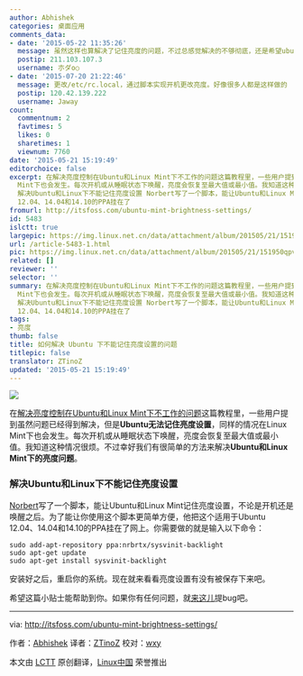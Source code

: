 ```yaml
---
author: Abhishek
categories: 桌面应用
comments_data:
- date: '2015-05-22 11:35:26'
  message: 虽然这样也算解决了记住亮度的问题，不过总感觉解决的不够彻底，还是希望ubuntu能通过一次系统更新来解决这个问题
  postip: 211.103.107.3
  username: 朩ダo○
- date: '2015-07-20 21:22:46'
  message: 更改/etc/rc.local，通过脚本实现开机更改亮度。好像很多人都是这样做的
  postip: 120.42.139.222
  username: Jaway
count:
  commentnum: 2
  favtimes: 5
  likes: 0
  sharetimes: 1
  viewnum: 7760
date: '2015-05-21 15:19:49'
editorchoice: false
excerpt: 在解决亮度控制在Ubuntu和Linux Mint下不工作的问题这篇教程里，一些用户提到虽然问题已经得到解决，但是Ubuntu无法记住亮度设置，同样的情况在Linux
  Mint下也会发生。每次开机或从睡眠状态下唤醒，亮度会恢复至最大值或最小值。我知道这种情况很烦。不过幸好我们有很简单的方法来解决Ubuntu和Linux Mint下的亮度问题。
  解决Ubuntu和Linux下不能记住亮度设置 Norbert写了一个脚本，能让Ubuntu和Linux Mint记住亮度设置，不论是开机还是唤醒之后。为了能让你使用这个脚本更简单方便，他把这个适用于Ubuntu
  12.04、14.04和14.10的PPA挂在了
fromurl: http://itsfoss.com/ubuntu-mint-brightness-settings/
id: 5483
islctt: true
largepic: https://img.linux.net.cn/data/attachment/album/201505/21/151950qpvfzu6a64taa99b.jpg
url: /article-5483-1.html
pic: https://img.linux.net.cn/data/attachment/album/201505/21/151950qpvfzu6a64taa99b.jpg.thumb.jpg
related: []
reviewer: ''
selector: ''
summary: 在解决亮度控制在Ubuntu和Linux Mint下不工作的问题这篇教程里，一些用户提到虽然问题已经得到解决，但是Ubuntu无法记住亮度设置，同样的情况在Linux
  Mint下也会发生。每次开机或从睡眠状态下唤醒，亮度会恢复至最大值或最小值。我知道这种情况很烦。不过幸好我们有很简单的方法来解决Ubuntu和Linux Mint下的亮度问题。
  解决Ubuntu和Linux下不能记住亮度设置 Norbert写了一个脚本，能让Ubuntu和Linux Mint记住亮度设置，不论是开机还是唤醒之后。为了能让你使用这个脚本更简单方便，他把这个适用于Ubuntu
  12.04、14.04和14.10的PPA挂在了
tags:
- 亮度
thumb: false
title: 如何解决 Ubuntu 下不能记住亮度设置的问题
titlepic: false
translator: ZTinoZ
updated: '2015-05-21 15:19:49'
---
```


![](/data/attachment/album/201505/21/151950qpvfzu6a64taa99b.jpg)


在[解决亮度控制在Ubuntu和Linux Mint下不工作的问题](http://itsfoss.com/fix-brightness-ubuntu-1310/)这篇教程里，一些用户提到虽然问题已经得到解决，但是**Ubuntu无法记住亮度设置**，同样的情况在Linux Mint下也会发生。每次开机或从睡眠状态下唤醒，亮度会恢复至最大值或最小值。我知道这种情况很烦。不过幸好我们有很简单的方法来解决**Ubuntu和Linux Mint下的亮度问题**。


### 解决Ubuntu和Linux下不能记住亮度设置


[Norbert](https://launchpad.net/%7Enrbrtx/+archive/ubuntu/sysvinit-backlight/+packages)写了一个脚本，能让Ubuntu和Linux Mint记住亮度设置，不论是开机还是唤醒之后。为了能让你使用这个脚本更简单方便，他把这个适用于Ubuntu 12.04、14.04和14.10的PPA挂在了网上。你需要做的就是输入以下命令：



```
sudo add-apt-repository ppa:nrbrtx/sysvinit-backlight
sudo apt-get update
sudo apt-get install sysvinit-backlight

```

安装好之后，重启你的系统。现在就来看看亮度设置有没有被保存下来吧。


希望这篇小贴士能帮助到你。如果你有任何问题，就[来这儿](https://launchpad.net/%7Enrbrtx/+archive/ubuntu/sysvinit-backlight/+packages)提bug吧。




---


via: <http://itsfoss.com/ubuntu-mint-brightness-settings/>


作者：[Abhishek](http://itsfoss.com/author/abhishek/) 译者：[ZTinoZ](https://github.com/ZTinoZ) 校对：[wxy](https://github.com/wxy)


本文由 [LCTT](https://github.com/LCTT/TranslateProject) 原创翻译，[Linux中国](http://linux.cn/) 荣誉推出